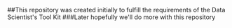 ##This repository was created initially to fulfill the requirements of the Data Scientist's Tool Kit
###Later hopefully we'll do more with this repository
